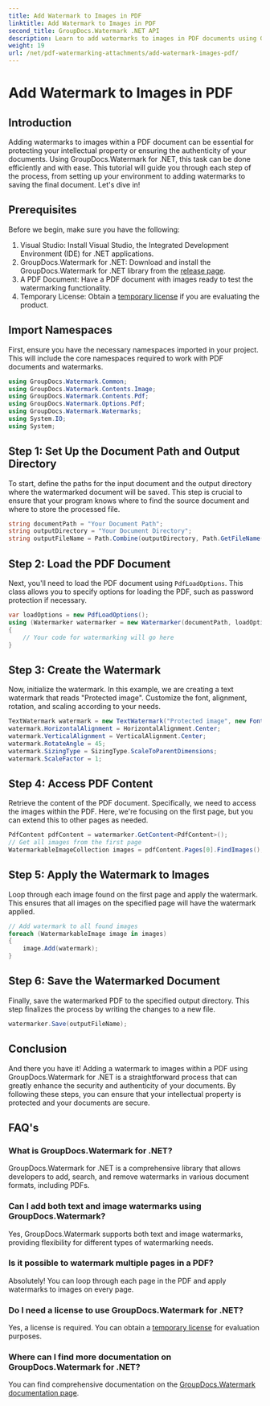 ```yaml
---
title: Add Watermark to Images in PDF
linktitle: Add Watermark to Images in PDF
second_title: GroupDocs.Watermark .NET API
description: Learn to add watermarks to images in PDF documents using GroupDocs.Watermark for .NET with our detailed, step-by-step tutorial. Secure your PDFs easily.
weight: 19
url: /net/pdf-watermarking-attachments/add-watermark-images-pdf/
---
```


# Add Watermark to Images in PDF

## Introduction
Adding watermarks to images within a PDF document can be essential for protecting your intellectual property or ensuring the authenticity of your documents. Using GroupDocs.Watermark for .NET, this task can be done efficiently and with ease. This tutorial will guide you through each step of the process, from setting up your environment to adding watermarks to saving the final document. Let's dive in!
## Prerequisites
Before we begin, make sure you have the following:
1. Visual Studio: Install Visual Studio, the Integrated Development Environment (IDE) for .NET applications.
2. GroupDocs.Watermark for .NET: Download and install the GroupDocs.Watermark for .NET library from the [release page](https://releases.groupdocs.com/Watermark/net/).
3. A PDF Document: Have a PDF document with images ready to test the watermarking functionality.
4. Temporary License: Obtain a [temporary license](https://purchase.groupdocs.com/temporary-license/) if you are evaluating the product.
## Import Namespaces
First, ensure you have the necessary namespaces imported in your project. This will include the core namespaces required to work with PDF documents and watermarks.
```csharp
using GroupDocs.Watermark.Common;
using GroupDocs.Watermark.Contents.Image;
using GroupDocs.Watermark.Contents.Pdf;
using GroupDocs.Watermark.Options.Pdf;
using GroupDocs.Watermark.Watermarks;
using System.IO;
using System;
```
## Step 1: Set Up the Document Path and Output Directory
To start, define the paths for the input document and the output directory where the watermarked document will be saved. This step is crucial to ensure that your program knows where to find the source document and where to store the processed file.
```csharp
string documentPath = "Your Document Path";
string outputDirectory = "Your Document Directory";
string outputFileName = Path.Combine(outputDirectory, Path.GetFileName(documentPath));
```
## Step 2: Load the PDF Document
Next, you'll need to load the PDF document using `PdfLoadOptions`. This class allows you to specify options for loading the PDF, such as password protection if necessary.
```csharp
var loadOptions = new PdfLoadOptions();
using (Watermarker watermarker = new Watermarker(documentPath, loadOptions))
{
    // Your code for watermarking will go here
}
```
## Step 3: Create the Watermark
Now, initialize the watermark. In this example, we are creating a text watermark that reads "Protected image". Customize the font, alignment, rotation, and scaling according to your needs.
```csharp
TextWatermark watermark = new TextWatermark("Protected image", new Font("Arial", 8));
watermark.HorizontalAlignment = HorizontalAlignment.Center;
watermark.VerticalAlignment = VerticalAlignment.Center;
watermark.RotateAngle = 45;
watermark.SizingType = SizingType.ScaleToParentDimensions;
watermark.ScaleFactor = 1;
```
## Step 4: Access PDF Content
Retrieve the content of the PDF document. Specifically, we need to access the images within the PDF. Here, we're focusing on the first page, but you can extend this to other pages as needed.
```csharp
PdfContent pdfContent = watermarker.GetContent<PdfContent>();
// Get all images from the first page
WatermarkableImageCollection images = pdfContent.Pages[0].FindImages();
```
## Step 5: Apply the Watermark to Images
Loop through each image found on the first page and apply the watermark. This ensures that all images on the specified page will have the watermark applied.
```csharp
// Add watermark to all found images
foreach (WatermarkableImage image in images)
{
    image.Add(watermark);
}
```
## Step 6: Save the Watermarked Document
Finally, save the watermarked PDF to the specified output directory. This step finalizes the process by writing the changes to a new file.
```csharp
watermarker.Save(outputFileName);
```
## Conclusion
And there you have it! Adding a watermark to images within a PDF using GroupDocs.Watermark for .NET is a straightforward process that can greatly enhance the security and authenticity of your documents. By following these steps, you can ensure that your intellectual property is protected and your documents are secure.
## FAQ's
### What is GroupDocs.Watermark for .NET?
GroupDocs.Watermark for .NET is a comprehensive library that allows developers to add, search, and remove watermarks in various document formats, including PDFs.
### Can I add both text and image watermarks using GroupDocs.Watermark?
Yes, GroupDocs.Watermark supports both text and image watermarks, providing flexibility for different types of watermarking needs.
### Is it possible to watermark multiple pages in a PDF?
Absolutely! You can loop through each page in the PDF and apply watermarks to images on every page.
### Do I need a license to use GroupDocs.Watermark for .NET?
Yes, a license is required. You can obtain a [temporary license](https://purchase.groupdocs.com/temporary-license/) for evaluation purposes.
### Where can I find more documentation on GroupDocs.Watermark for .NET?
You can find comprehensive documentation on the [GroupDocs.Watermark documentation page](https://tutorials.groupdocs.com/Watermark/net/).
